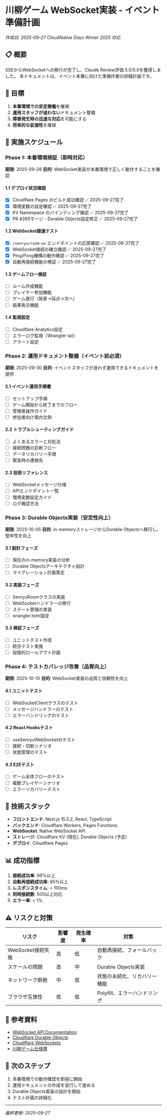 # 川柳ゲーム WebSocket実装 - イベント準備計画

*作成日: 2025-09-27*
*CloudNative Days Winter 2025 対応*

## 📋 概要

SSEからWebSocketへの移行が完了し、Claude Review評価 5.0/5.0を獲得しました。
本ドキュメントは、イベント本番に向けた準備作業の詳細計画です。

## 🎯 目標

1. **本番環境での安定稼働**を確保
2. **運用スタッフが迷わない**ドキュメント整備
3. **障害発生時の迅速な対応**を可能にする
4. **将来的な拡張性**を確保

## 📅 実施スケジュール

### Phase 1: 本番環境検証（即時対応）
**期限**: 2025-09-28
**目的**: WebSocket実装が本番環境で正しく動作することを確認

#### 1.1 デプロイ状況確認
- [x] Cloudflare Pages のビルド成功確認 ✅ 2025-09-27完了
- [x] 環境変数の設定確認 ✅ 2025-09-27完了
- [x] KV Namespace のバインディング確認 ✅ 2025-09-27完了
- [x] PR #269マージ - Durable Objects設定修正 ✅ 2025-09-27完了

#### 1.2 WebSocket疎通テスト
- [x] `/senryu/room-ws` エンドポイントの応答確認 ✅ 2025-09-27完了
- [x] WebSocket接続の確立確認 ✅ 2025-09-27完了  
- [x] Ping/Pong機構の動作確認 ✅ 2025-09-27完了
- [x] 自動再接続機能の検証 ✅ 2025-09-27完了

#### 1.3 ゲームフロー検証
- [ ] ルーム作成機能
- [ ] プレイヤー参加機能
- [ ] ゲーム進行（発表→採点→次へ）
- [ ] 結果表示機能

#### 1.4 監視設定
- [ ] Cloudflare Analytics設定
- [ ] エラーログ監視（Wrangler tail）
- [ ] アラート設定

### Phase 2: 運用ドキュメント整備（イベント前必須）
**期限**: 2025-09-30
**目的**: イベントスタッフが迷わず運用できるドキュメントを提供

#### 2.1 イベント運用手順書
- [ ] セットアップ手順
- [ ] ゲーム開始から終了までのフロー
- [ ] 管理者操作ガイド
- [ ] 参加者向け案内文例

#### 2.2 トラブルシューティングガイド
- [ ] よくあるエラーと対処法
- [ ] 接続問題の診断フロー
- [ ] データリカバリー手順
- [ ] 緊急時の連絡先

#### 2.3 技術リファレンス
- [ ] WebSocketメッセージ仕様
- [ ] APIエンドポイント一覧
- [ ] 環境変数設定ガイド
- [ ] ログ確認方法

### Phase 3: Durable Objects実装（安定性向上）
**期限**: 2025-10-05
**目的**: in-memoryストレージからDurable Objectsへ移行し、堅牢性を向上

#### 3.1 設計フェーズ
- [ ] 現在のin-memory実装の分析
- [ ] Durable Objectsアーキテクチャ設計
- [ ] マイグレーション計画策定

#### 3.2 実装フェーズ
- [ ] SenryuRoomクラスの実装
- [ ] WebSocketハンドラーの移行
- [ ] ステート管理の実装
- [ ] wrangler.toml設定

#### 3.3 検証フェーズ
- [ ] ユニットテスト作成
- [ ] 統合テスト実施
- [ ] 段階的ロールアウト計画

### Phase 4: テストカバレッジ改善（品質向上）
**期限**: 2025-10-10
**目的**: WebSocket実装の品質と信頼性を向上

#### 4.1 ユニットテスト
- [ ] WebSocketClientクラスのテスト
- [ ] メッセージハンドラーのテスト
- [ ] エラーハンドリングのテスト

#### 4.2 React Hooksテスト
- [ ] useSenryuWebSocketのテスト
- [ ] 接続・切断シナリオ
- [ ] 状態管理のテスト

#### 4.3 E2Eテスト
- [ ] ゲーム全体フローのテスト
- [ ] 複数プレイヤーシナリオ
- [ ] エラーリカバリーテスト

## 🔧 技術スタック

- **フロントエンド**: Next.js 15.5.2, React, TypeScript
- **バックエンド**: Cloudflare Workers, Pages Functions
- **WebSocket**: Native WebSocket API
- **ストレージ**: Cloudflare KV (現在), Durable Objects (予定)
- **デプロイ**: Cloudflare Pages

## 📊 成功指標

1. **接続成功率**: 99%以上
2. **自動再接続成功率**: 95%以上
3. **レスポンスタイム**: < 100ms
4. **同時接続数**: 500以上対応
5. **エラー率**: < 1%

## ⚠️ リスクと対策

| リスク | 影響度 | 発生確率 | 対策 |
|--------|--------|----------|------|
| WebSocket接続失敗 | 高 | 低 | 自動再接続、フォールバック |
| スケールの問題 | 高 | 中 | Durable Objects実装 |
| ネットワーク断絶 | 中 | 低 | 状態の永続化、リカバリー機能 |
| ブラウザ互換性 | 低 | 低 | Polyfill、エラーハンドリング |

## 📝 参考資料

- [WebSocket API Documentation](https://developer.mozilla.org/en-US/docs/Web/API/WebSocket)
- [Cloudflare Durable Objects](https://developers.cloudflare.com/durable-objects/)
- [Cloudflare WebSockets](https://developers.cloudflare.com/workers/runtime-apis/websockets/)
- [川柳ゲーム仕様書](./SENRYU_GAME_SPEC.md)

## 🚀 次のステップ

1. 本番環境での動作確認を即座に開始
2. 運用ドキュメントの作成を並行して進める
3. Durable Objects実装の設計を開始
4. テスト計画の詳細化

---

*最終更新: 2025-09-27*